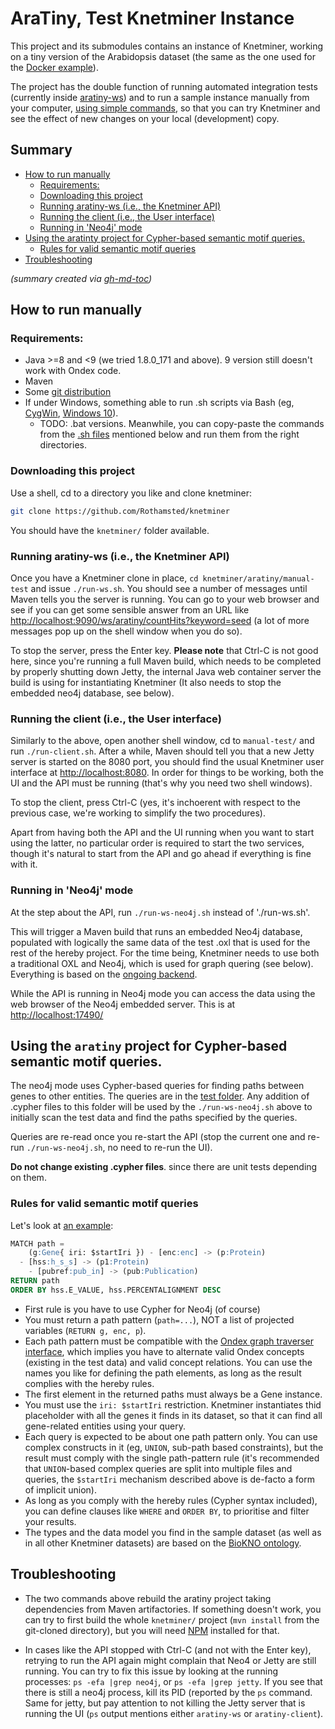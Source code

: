 # AraTiny, Test Knetminer Instance

This project and its submodules contains an instance of Knetminer, working on a tiny version of the Arabidopsis 
dataset (the same as the one used for the [Docker example](/Rothamsted/knetminer/tree/master/common/docker)).

The project has the double function of running automated integration tests (currently inside [aratiny-ws](aratiny-ws))
and to run a sample instance manually from your computer, [using simple commands](manual-test), so that you can try
Knetminer and see the effect of new changes on your local (development) copy.

## Summary

* [How to run manually](#how-to-run-manually)
  * [Requirements:](#requirements)
  * [Downloading this project](#downloading-this-project)
  * [Running aratiny\-ws (i\.e\., the Knetminer API)](#running-aratiny-ws-ie-the-knetminer-api)
  * [Running the client (i\.e\., the User interface)](#running-the-client-ie-the-user-interface)
  * [Running in 'Neo4j' mode](#running-in-neo4j-mode)
* [Using the aratinty project for Cypher\-based semantic motif queries\.](#using-the-aratinty-project-for-cypher-based-semantic-motif-queries)
  * [Rules for valid semantic motif queries](#rules-for-valid-semantic-motif-queries)
* [Troubleshooting](#troubleshooting)

*(summary created via [gh-md-toc](https://github.com/ekalinin/github-markdown-toc.go))*


## How to run manually


### Requirements:

  * Java >=8 and <9 (we tried 1.8.0_171 and above). 9 version still doesn't work with Ondex code.
  * Maven
  * Some [git distribution](https://git-scm.com/downloads)
  * If under Windows, something able to run .sh scripts via Bash (eg, 
  [CygWin](https://www.cygwin.com/), [Windows 10](https://itsfoss.com/install-bash-on-windows/)). 
    * TODO: .bat versions. Meanwhile, you can copy-paste the commands from the [.sh files](manual-test) mentioned below
		and run them from the right directories.


### Downloading this project

Use a shell, cd to a directory you like and clone knetminer:

```bash
git clone https://github.com/Rothamsted/knetminer
```

You should have the `knetminer/` folder available.


### Running aratiny-ws (i.e., the Knetminer API)

Once you have a Knetminer clone in place, `cd knetminer/aratiny/manual-test` and issue `./run-ws.sh`. You should see
a number of messages until Maven tells you the server is running. You can go to your web browser and see if you can get
some sensible answer from an URL like <http://localhost:9090/ws/aratiny/countHits?keyword=seed> (a lot of more messages
pop up on the shell window when you do so).

To stop the server, press the Enter key. **Please note** that Ctrl-C is not good here, since you're running a full Maven 
build, which needs to be completed by properly shutting down Jetty, the internal Java web container server the build is 
using for instantiating Knetminer (It also needs to stop the embedded neo4j database, see below).


### Running the client (i.e., the User interface)

Similarly to the above, open another shell window, cd to `manual-test/` and run `./run-client.sh`. After a while, Maven
should tell you that a new Jetty server is started on the 8080 port, you should find the usual Knetminer user
interface at <http://localhost:8080>. In order for things to be working, both the UI and the API must be running 
(that's why you need two shell windows).

To stop the client, press Ctrl-C (yes, it's inchoerent with respect to the previous case, we're working to simplify the
two procedures).

Apart from having both the API and the UI running when you want to start using the latter, no particular order is 
required to start the two services, though it's natural to start from the API and go ahead if everything is fine
with it.


### Running in 'Neo4j' mode

At the step about the API, run `./run-ws-neo4j.sh` instead of './run-ws.sh'. 

This will trigger a Maven build that runs
an embedded Neo4j database, populated with logically the same data of the test .oxl that is used for the rest of the 
hereby project. For the time being, Knetminer needs to use both a traditional OXL and Neo4j, which is used for 
graph quering (see below). Everything is based on the [ongoing backend](https://github.com/Rothamsted/knetminer-backend).


While the API is running in Neo4j mode you can access the data using the web browser of the Neo4j embedded server. This
is at <http://localhost:17490/>  


## Using the `aratiny` project for Cypher-based semantic motif queries.

The neo4j mode uses Cypher-based queries for finding paths between genes to other entities. The queries are
in the [test folder](aratiny-ws/src/test/resources/knetminer-dataset/config/neo4j). Any
addition of .cypher files to this folder will be used by the `./run-ws-neo4j.sh` above to initially scan the 
test data and find the paths specified by the queries.

Queries are re-read once you re-start the API (stop the current one and re-run `./run-ws-neo4j.sh`, no need to re-run the
UI).

**Do not change existing .cypher files**. since there are unit tests depending on them.


### Rules for valid semantic motif queries 

Let's look at [an example](aratiny-ws/src/test/resources/knetminer-dataset/config/neo4j/simple-protein-publication.cypher):

```sql
MATCH path =  
	(g:Gene{ iri: $startIri }) - [enc:enc] -> (p:Protein)
  - [hss:h_s_s] -> (p1:Protein)
	- [pubref:pub_in] -> (pub:Publication)
RETURN path
ORDER BY hss.E_VALUE, hss.PERCENTALIGNMENT DESC
```

  * First rule is you have to use Cypher for Neo4j (of course)
  * You must return a path pattern (`path=...`), NOT a list of projected variables (`RETURN g, enc, p`).
  * Each path pattern must be compatible with the [Ondex graph traverser interface](https://github.com/Rothamsted/ondex-base/blob/master/core/algorithms/src/main/java/net/sourceforge/ondex/algorithm/graphquery/AbstractGraphTraverser.java), 
  which implies you have to alternate valid Ondex concepts (existing in the test data) and valid concept relations.
  You can use the names you like for defining the path elements, as long as the result complies with the hereby rules.
  * The first element in the returned paths must always be a Gene instance.
  * You must use the `iri: $startIri` restriction. Knetminer instantiates thid placeholder with all the genes it finds in 
  its dataset, so that it can find all gene-related entities using your query.
  * Each query is expected to be about one path pattern only. You can use complex constructs in it (eg, `UNION`, sub-path
  based constraints), but the result must comply with the single path-pattern rule (it's recommended that `UNION`-based
  complex queries are split into multiple files and queries, the `$startIri` mechanism described above is de-facto a form
	of implicit union).
  * As long as you comply with the hereby rules (Cypher syntax included), you can define clauses like `WHERE` and 
`ORDER BY`, to prioritise and filter your results.
  * The types and the data model you find in the sample dataset (as well as in all other Knetminer datasets) are based
  on the [BioKNO ontology](https://github.com/Rothamsted/bioknet-onto).
  
  
## Troubleshooting
  
  * The two commands above rebuild the aratiny project taking dependencies from Maven artifactories. If something doesn't
work, you can try to first build the whole `knetminer/` project (`mvn install` from the git-cloned directory), but you
will need [NPM](https://www.npmjs.com/) installed for that.

  * In cases like the API stopped with Ctrl-C (and not with the Enter key), retrying to run the API again might complain 
that Neo4 or Jetty are still running. You can try to fix this issue by looking at the running processes: 
`ps -efa |grep neo4j`, or `ps -efa |grep jetty`. If you see that there is still a neo4j process, kill its PID (reported
by the `ps` command. Same for jetty, but pay attention to not killing the Jetty server that is running the UI 
(`ps` output mentions either `aratiny-ws` or `aratiny-client`).
